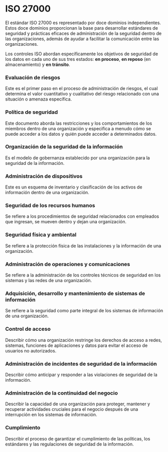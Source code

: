 # ISO 27000

El estándar ISO 27000 es representado por doce dominios independientes. Estos doce dominios proporcionan la base para desarrollar estándares de seguridad y prácticas eficaces de administración de la seguridad dentro de las organizaciones, además de ayudar a facilitar la comunicación entre las organizaciones.

Los controles ISO abordan específicamente los objetivos de seguridad de los datos en cada uno de sus tres estados: **en proceso**, **en reposo** (en almacenamiento) y **en tránsito**.

### Evaluación de riesgos
Este es el primer paso en el proceso de administración de riesgos, el cual determina el valor cuantitativo y cualitativo del riesgo relacionado con una situación o amenaza específica.

### Política de seguridad
Este documento aborda las restricciones y los comportamientos de los miembros dentro de una organización y especifica a menudo cómo se puede acceder a los datos y quién puede acceder a determinados datos.

### Organización de la seguridad de la información
Es el modelo de gobernanza establecido por una organización para la seguridad de la información.

### Administración de dispositivos
Este es un esquema de inventario y clasificación de los activos de información dentro de una organización.

### Seguridad de los recursos humanos
Se refiere a los procedimientos de seguridad relacionados con empleados que ingresan, se mueven dentro y dejan una organización.

### Seguridad física y ambiental
Se refiere a la protección física de las instalaciones y la información de una organización.

### Administración de operaciones y comunicaciones
Se refiere a la administración de los controles técnicos de seguridad en los sistemas y las redes de una organización.

### Adquisición, desarrollo y mantenimiento de sistemas de información
Se refiere a la seguridad como parte integral de los sistemas de información de una organización.

### Control de acceso
Describir cómo una organización restringe los derechos de acceso a redes, sistemas, funciones de aplicaciones y datos para evitar el acceso de usuarios no autorizados.

### Administración de incidentes de seguridad de la información
Describir cómo anticipar y responder a las violaciones de seguridad de la información.

### Administración de la continuidad del negocio
Describir la capacidad de una organización para proteger, mantener y recuperar actividades cruciales para el negocio después de una interrupción en los sistemas de información.

### Cumplimiento
Describir el proceso de garantizar el cumplimiento de las políticas, los estándares y las regulaciones de seguridad de la información.

